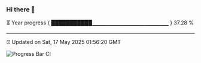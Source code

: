 ### Hi there 👋

⏳ Year progress { ███████████▁▁▁▁▁▁▁▁▁▁▁▁▁▁▁▁▁▁▁ } 37.28 %

---

⏰ Updated on Sat, 17 May 2025 01:56:20 GMT

![Progress Bar CI](https://github.com/ZhaoGui/ZhaoGui/workflows/Progress%20Bar%20CI/badge.svg)
